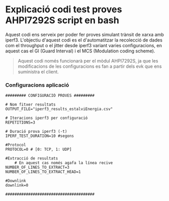 # Explicació codi test proves AHPI7292S script en bash
Aquest codi ens serveix per poder fer proves simulant trànsit de xarxa amb iperf3.
L'objectiu d'aquest codi es el d'automatitzar la recolecció de dades com el throughput o el jitter desde iperf3 variant varies configuracions, en aquest cas el GI (Guard Interval) i el MCS (Modulation coding scheme).
> Aquest codi només funcionarà per el mòdul AHPI7292S, ja que les modificacions de les configuracions es fan a partir dels evk que ens suministra el client.

### Configuracions aplicació
```Shell
######### CONFIGURACIÓ PROVES #########

# Nom fitxer resultats
OUTPUT_FILE="iperf3_results_estalviEnergia.csv"

# Iteracions iperf3 per configuració
REPETITIONS=3 

# Duració prova iperf3 (-t)
IPERF_TEST_DURATION=10 #segons

#Protocol
PROTOCOL=0 # [0: TCP, 1: UDP]

#Extracció de resultats
    # En aquest cas només agafa la línea recive
NUMBER_OF_LINES_TO_EXTRACT=3
NUMBER_OF_LINES_TO_EXTRACT_HEAD=1

#Downlink
downlink=0

#######################################
```

